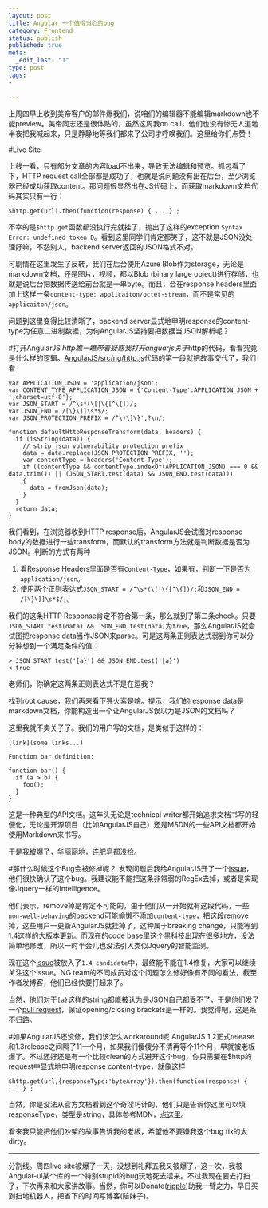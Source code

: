 ```yaml
--- 
layout: post
title: Angular 一个值得当心的bug
category: Frontend
status: publish 
published: true
meta: 
  _edit_last: "1"
type: post
tags: 
- 

---
```


上周四早上收到美帝客户的邮件爆我们，说咱们的编辑器不能编辑markdown也不能preview。美帝同志还是很体贴的，虽然这周我on call，他们也没有惨无人道地半夜把我喊起来，只是静静地等我们都来了公司才呼唤我们。这里给你们点赞！

#Live Site

上线一看，只有部分文章的内容load不出来，导致无法编辑和预览。抓包看了下，HTTP request call全部都是成功了，也就是说问题没有出在后台，至少浏览器已经成功获取content。那问题很显然出在JS代码上，而获取markdown文档代码其实只有一行：
    
    $http.get(url).then(function(response) { ... } ;

不幸的是`$http.get`函数都没执行完就挂了，抛出了这样的exception `Syntax Error: undefined token D`。看到这里同学们肯定都笑了，这不就是JSON没处理好嘛，不怨别人，backend server返回的JSON格式不对。

可剧情在这里发生了反转，我们在后台使用Azure Blob作为storage，无论是markdown文档，还是图片，视频，都以Blob (binary large object)进行存储，也就是说后台把数据传送给前台就是一串byte。而且，会在response headers里面加上这样一条`content-type: applicaiton/octet-stream`，而不是常见的`applicaiton/json`。

问题到这里变得比较清晰了，backend server显式地申明response的content-type为任意二进制数据，为何AngularJS坚持要把数据当JSON解析呢？

#打开AngularJS $http 瞧一瞧
带着疑惑我打开anguarjs关于$http的代码，看看究竟是什么样的逻辑。[AngularJS/src/ng/http.js](https://github.com/angular/angular.js/blob/master/src/ng/http.js)代码的第一段就把故事交代了，我们看


    var APPLICATION_JSON = 'application/json';
    var CONTENT_TYPE_APPLICATION_JSON = {'Content-Type':APPLICATION_JSON + ';charset=utf-8'};
    var JSON_START = /^\s*(\[|\{[^\{])/;
    var JSON_END = /[\}\]]\s*$/;
    var JSON_PROTECTION_PREFIX = /^\)\]\}',?\n/;

    function defaultHttpResponseTransform(data, headers) {
      if (isString(data)) {
        // strip json vulnerability protection prefix
        data = data.replace(JSON_PROTECTION_PREFIX, '');
        var contentType = headers('Content-Type');
        if ((contentType && contentType.indexOf(APPLICATION_JSON) === 0 && data.trim()) || (JSON_START.test(data) && JSON_END.test(data))) 
        {
          data = fromJson(data);
        }
      }
      return data;
    }


我们看到，在浏览器收到HTTP response后，AngularJS会试图对response body的数据进行一些transform，而默认的transform方法就是判断数据是否为JSON。判断的方式有两种

1. 看Response Headers里面是否有`Content-Type`，如果有，判断一下是否为`application/json`。
2. 使用两个正则表达式`JSON_START = /^\s*(\[|\{[^\{])/;`和`JSON_END = /[\}\]]\s*$/;`。

我们的这条HTTP Response肯定不符合第一条，那么就到了第二条check。只要`JSON_START.test(data) && JSON_END.test(data)`为`true`，那么AngularJS就会试图把response data当作JSON来parse。可是这两条正则表达式弱到你可以分分钟想到一个满足条件的值：


    > JSON_START.test('[a}') && JSON_END.test('[a}')
    < true

老师们，你确定这两条正则表达式不是在逗我？

找到root cause，我们再来看下导火索是啥。提示，我们的response data是markdown文档，你能构造出一个让AngularJS误以为是JSON的文档吗？

这里我就不卖关子了。我们的用户写的文档，是类似于这样的：


    [link](some links...)

    Function bar definition:

    function bar() {
      if (a > b) {
        foo();
      }
    }
    

这是一种典型的API文档。这年头无论是technical writer都开始追求文档书写的轻便化，无论是开源项目（比如AngularJS自己）还是MSDN的一些API文档都开始使用Markdown来书写。

于是我被爆了，华丽丽地，连肥皂都没捡。

#那什么时候这个Bug会被修掉呢？
发现问题后我给AngularJS开了一个[issue](https://github.com/angular/angular.js/issues/10349)，他们很快确认了这个bug。我建议能不能把这条非常弱的RegEx去掉，或者是实现像Jquery一样的Intelligence。

他们表示，remove掉是肯定不可能的，由于他们从一开始就有这段代码，一些`non-well-behaving`的backend可能偷懒不添加`content-type`，把这段remove掉，这些用户一更新AngularJS就挂掉了，这种属于breaking change，只能等到1.4这样的大版本更新。而现在的code base里这个黑科技出现在很多地方，没法简单地修改，所以一时半会儿也没法引入类似Jquery的智能监测。

现在这个[issue](https://github.com/angular/angular.js/issues/10349)被放入了`1.4 candidate`中，最终能不能在1.4修复，大家可以继续关注这个issue。NG team的不同成员对这个问题怎么修好像有不同的看法，截至作者发博客，他们已经快要打起来了。

当然，他们对于`[a}`这样的string都能被认为是JSON自己都受不了，于是他们发了一个[pull request](https://github.com/angular/angular.js/blob/master/src/ng/http.js)，保证opening/closing brackets是一样的。我觉得吧，这是条不归路。

#如果AngularJS还没修，我们该怎么workaround呢
AngularJS 1.2正式release和1.3release之间隔了11一个月，如果我们傻傻分不清再等个11个月，早就被老板爆了。不过还好还是有一个比较clean的方式避开这个bug，你只需要在$http的request中显式地申明response content-type，就像这样


    $http.get(url,{responseType:'byteArray'}).then(function(response) { ... } ;


当然，你是没法从官方文档看到这个奇淫巧计的，他们只是告诉你这里可以填responseType，类型是string，具体参考MDN，[点这里](https://developer.mozilla.org/en-US/docs/DOM/XMLHttpRequest#responseType)。

看来我只能把他们吵架的故事告诉我的老板，希望他不要嫌我这个bug fix的太dirty。

--------
分割线。周四live site被爆了一天，没想到礼拜五我又被爆了，这一次，我被Angular-ui某个库的一个特别stupid的bug玩地死去活来。不过我现在要去打扫了，下次再来和大家讲故事。当然，你可以Donate([ripple](https://rippletrade.com/#/send?to=rf25Qv2Y3wbBYBgkXTmHMFeq1kGc6hVaXc))助我一臂之力，早日买到扫地机器人，把省下的时间写博客(陪妹子)。
